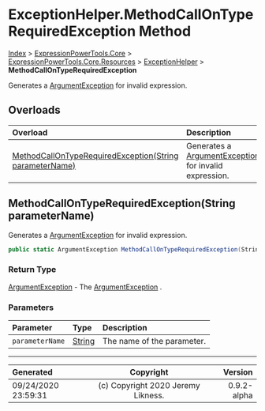 ﻿# ExceptionHelper.MethodCallOnTypeRequiredException Method

[Index](../index.md) > [ExpressionPowerTools.Core](ExpressionPowerTools.Core.a.md) > [ExpressionPowerTools.Core.Resources](ExpressionPowerTools.Core.Resources.n.md) > [ExceptionHelper](ExpressionPowerTools.Core.Resources.ExceptionHelper.cs.md) > **MethodCallOnTypeRequiredException**

Generates a [ArgumentException](https://docs.microsoft.com/dotnet/api/system.argumentexception) for invalid expression.

## Overloads

| Overload | Description |
| :-- | :-- |
| [MethodCallOnTypeRequiredException(String parameterName)](#methodcallontyperequiredexceptionstring-parametername) | Generates a [ArgumentException](https://docs.microsoft.com/dotnet/api/system.argumentexception) for invalid expression. |
## MethodCallOnTypeRequiredException(String parameterName)

Generates a [ArgumentException](https://docs.microsoft.com/dotnet/api/system.argumentexception) for invalid expression.

```csharp
public static ArgumentException MethodCallOnTypeRequiredException(String parameterName)
```

### Return Type

 [ArgumentException](https://docs.microsoft.com/dotnet/api/system.argumentexception)  - The [ArgumentException](https://docs.microsoft.com/dotnet/api/system.argumentexception) .

### Parameters

| Parameter | Type | Description |
| :-- | :-- | :-- |
| `parameterName` | [String](https://docs.microsoft.com/dotnet/api/system.string) | The name of the parameter. |



---

| Generated | Copyright | Version |
| :-- | :-: | --: |
| 09/24/2020 23:59:31 | (c) Copyright 2020 Jeremy Likness. | 0.9.2-alpha |
